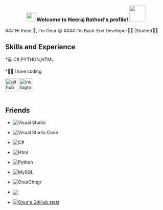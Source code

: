 <h3 align="center">
<img src="https://media.giphy.com/media/hvRJCLFzcasrR4ia7z/giphy.gif" width="28">
Welcome to Neeraj Rathod's profile! <img src="https://media.giphy.com/media/12oufCB0MyZ1Go/giphy.gif" width="50">
</h3>
### Hi there 👋, I'm Onur 😊
#### I'm Back-End Developer👨‍💻 |Student👨‍🎓

## Skills and Experience
*💻 C#,PYTHON,HTML

*👨‍💻 I love coding


[<img src='https://cdn.jsdelivr.net/npm/simple-icons@3.0.1/icons/github.svg' alt='github' height='40'>](https://github.com/OnurChngr)
[<img src='https://cdn.jsdelivr.net/npm/simple-icons@3.0.1/icons/instagram.svg' alt='instagram' height='40'>](https://www.instagram.com/_0nur.chn_/)
```
```
##  Friends
- ![Visual Studio](https://img.shields.io/badge/Visual%20Studio-5C2D91.svg?style=for-the-badge&logo=visual-studio&logoColor=white)
- ![Visual Studio Code](https://img.shields.io/badge/Visual%20Studio%20Code-0078d7.svg?style=for-the-badge&logo=visual-studio-code&logoColor=white)
- ![C#](https://img.shields.io/badge/c%23-%23239120.svg?style=for-the-badge&logo=c-sharp&logoColor=white)
- ![Html](https://img.shields.io/badge/HTML-239120?style=for-the-badge&logo=html5&logoColor=white)
- ![Python](https://img.shields.io/badge/Python-3776AB?style=for-the-badge&logo=python&logoColor=white)
- ![MySQL](https://img.shields.io/badge/MySQL-00000F?style=for-the-badge&logo=mysql&logoColor=white) 
- <img src="https://komarev.com/ghpvc/?username=OnurChngr&label=Ziyaretçi%20Sayısı&color=723F98" alt="OnurChngr"/> <a href="https://github.com/OnurChngr">
- <img align="center" src="https://github-readme-stats.vercel.app/api/top-langs/?username=OnurChngr&theme=light&hide_langs_below=1" />
  
- ![Onur's GitHub stats](https://github-readme-stats.vercel.app/api?username=OnurChngr&show_icons=true&theme=radical)
 
 
 
</a>


<div align="center">
  
  


